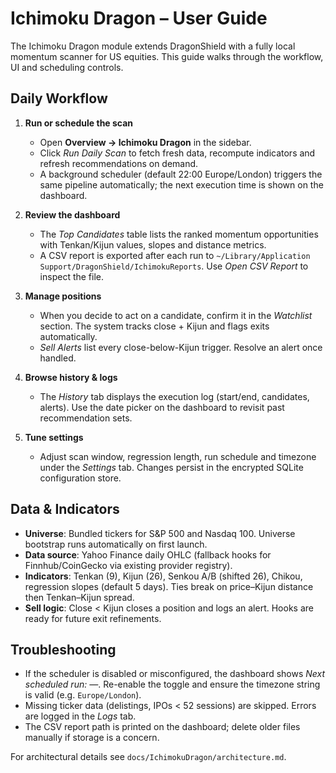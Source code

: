 # Ichimoku Dragon – User Guide

The Ichimoku Dragon module extends DragonShield with a fully local momentum scanner for US equities. This guide walks through the workflow, UI and scheduling controls.

## Daily Workflow

1. **Run or schedule the scan**
   - Open **Overview → Ichimoku Dragon** in the sidebar.
   - Click *Run Daily Scan* to fetch fresh data, recompute indicators and refresh recommendations on demand.
   - A background scheduler (default 22:00 Europe/London) triggers the same pipeline automatically; the next execution time is shown on the dashboard.

2. **Review the dashboard**
   - The *Top Candidates* table lists the ranked momentum opportunities with Tenkan/Kijun values, slopes and distance metrics.
   - A CSV report is exported after each run to `~/Library/Application Support/DragonShield/IchimokuReports`. Use *Open CSV Report* to inspect the file.

3. **Manage positions**
   - When you decide to act on a candidate, confirm it in the *Watchlist* section. The system tracks close + Kijun and flags exits automatically.
   - *Sell Alerts* list every close-below-Kijun trigger. Resolve an alert once handled.

4. **Browse history & logs**
   - The *History* tab displays the execution log (start/end, candidates, alerts). Use the date picker on the dashboard to revisit past recommendation sets.

5. **Tune settings**
   - Adjust scan window, regression length, run schedule and timezone under the *Settings* tab. Changes persist in the encrypted SQLite configuration store.

## Data & Indicators

- **Universe**: Bundled tickers for S&P 500 and Nasdaq 100. Universe bootstrap runs automatically on first launch.
- **Data source**: Yahoo Finance daily OHLC (fallback hooks for Finnhub/CoinGecko via existing provider registry).
- **Indicators**: Tenkan (9), Kijun (26), Senkou A/B (shifted 26), Chikou, regression slopes (default 5 days). Ties break on price–Kijun distance then Tenkan–Kijun spread.
- **Sell logic**: Close < Kijun closes a position and logs an alert. Hooks are ready for future exit refinements.

## Troubleshooting

- If the scheduler is disabled or misconfigured, the dashboard shows *Next scheduled run: —*. Re-enable the toggle and ensure the timezone string is valid (e.g. `Europe/London`).
- Missing ticker data (delistings, IPOs < 52 sessions) are skipped. Errors are logged in the *Logs* tab.
- The CSV report path is printed on the dashboard; delete older files manually if storage is a concern.

For architectural details see `docs/IchimokuDragon/architecture.md`.
